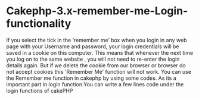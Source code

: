 # Cakephp-3.x-remember-me-Login-functionality
If you select the tick in the ‘remember me’ box when you login in any web page with your Username and password, your login credentials will be saved in a cookie on this computer. This means that whenever the next time you log on to the same website , you will not need to re-enter the login details again. But if we delete the cookie from our browser or browser do not accept cookies this 'Remember Me' function will not work. You can use the Remember me function in cakephp by using some codes. As its a important part in login function.You can write a few lines code under the login functions of cakePHP
